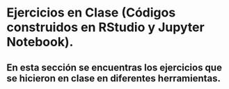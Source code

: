 # Ejercicios en Clase (Códigos construidos en RStudio y Jupyter Notebook). 
## En esta sección se encuentras los ejercicios que se hicieron en clase en diferentes herramientas. 
